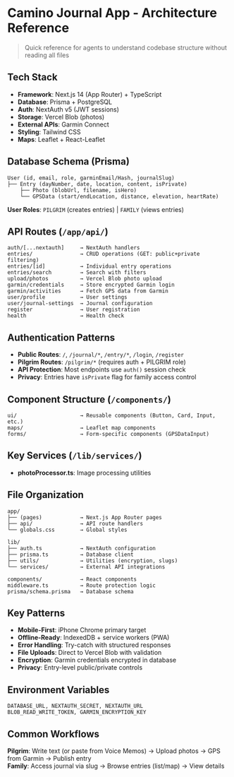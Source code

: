 # Camino Journal App - Architecture Reference

> Quick reference for agents to understand codebase structure without reading all files

## Tech Stack
- **Framework**: Next.js 14 (App Router) + TypeScript  
- **Database**: Prisma + PostgreSQL
- **Auth**: NextAuth v5 (JWT sessions)
- **Storage**: Vercel Blob (photos)
- **External APIs**: Garmin Connect
- **Styling**: Tailwind CSS
- **Maps**: Leaflet + React-Leaflet

## Database Schema (Prisma)
```
User (id, email, role, garminEmail/Hash, journalSlug)
├── Entry (dayNumber, date, location, content, isPrivate)
    ├── Photo (blobUrl, filename, isHero)
    └── GPSData (start/endLocation, distance, elevation, heartRate)
```

**User Roles**: `PILGRIM` (creates entries) | `FAMILY` (views entries)

## API Routes (`/app/api/`)
```
auth/[...nextauth]     → NextAuth handlers
entries/               → CRUD operations (GET: public+private filtering)
entries/[id]           → Individual entry operations  
entries/search         → Search with filters
upload/photos          → Vercel Blob photo upload
garmin/credentials     → Store encrypted Garmin login
garmin/activities      → Fetch GPS data from Garmin
user/profile           → User settings
user/journal-settings  → Journal configuration
register               → User registration
health                 → Health check
```

## Authentication Patterns
- **Public Routes**: `/`, `/journal/*`, `/entry/*`, `/login`, `/register`
- **Pilgrim Routes**: `/pilgrim/*` (requires auth + PILGRIM role)
- **API Protection**: Most endpoints use `auth()` session check
- **Privacy**: Entries have `isPrivate` flag for family access control

## Component Structure (`/components/`)
```
ui/                    → Reusable components (Button, Card, Input, etc.)
maps/                  → Leaflet map components
forms/                 → Form-specific components (GPSDataInput)
```

## Key Services (`/lib/services/`)
- **photoProcessor.ts**: Image processing utilities

## File Organization
```
app/
├── (pages)            → Next.js App Router pages
├── api/               → API route handlers
└── globals.css        → Global styles

lib/
├── auth.ts            → NextAuth configuration
├── prisma.ts          → Database client
├── utils/             → Utilities (encryption, slugs)
└── services/          → External API integrations

components/            → React components
middleware.ts          → Route protection logic
prisma/schema.prisma   → Database schema
```

## Key Patterns
- **Mobile-First**: iPhone Chrome primary target
- **Offline-Ready**: IndexedDB + service workers (PWA)
- **Error Handling**: Try-catch with structured responses
- **File Uploads**: Direct to Vercel Blob with validation
- **Encryption**: Garmin credentials encrypted in database
- **Privacy**: Entry-level public/private controls

## Environment Variables
```
DATABASE_URL, NEXTAUTH_SECRET, NEXTAUTH_URL
BLOB_READ_WRITE_TOKEN, GARMIN_ENCRYPTION_KEY
```

## Common Workflows
**Pilgrim**: Write text (or paste from Voice Memos) → Upload photos → GPS from Garmin → Publish entry  
**Family**: Access journal via slug → Browse entries (list/map) → View details